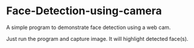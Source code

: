 # Face-Detection-using-camera
A simple program to demonstrate face detection using a web cam.

Just run the program and capture image. It will highlight detected face(s).
